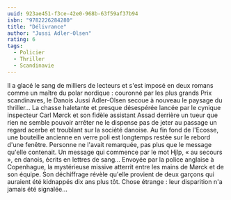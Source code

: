 ```yaml
---
uuid: 923ae451-f3ce-42e0-968b-63f59af37b94
isbn: "9782226284280"
title: "Délivrance"
author: "Jussi Adler-Olsen"
rating: 6
tags:
  - Policier
  - Thriller
  - Scandinavie
---
```


Il a glacé le sang de milliers de lecteurs et s'est imposé en deux romans comme un maître du polar nordique : couronné par les plus grands Prix scandinaves, le Danois Jussi Adler-Olsen secoue à nouveau le paysage du thriller… La chasse haletante et presque désespérée lancée par le cynique inspecteur Carl Mørck et son fidèle assistant Assad derrière un tueur que rien ne semble pouvoir arrêter ne le dispense pas de jeter au passage un regard acerbe et troublant sur la société danoise. Au fin fond de l'Ecosse, une bouteille ancienne en verre poli est longtemps restée sur le rebord d'une fenêtre. Personne ne l'avait remarquée, pas plus que le message qu'elle contenait. Un message qui commence par le mot Hjlp, « au secours », en danois, écrits en lettres de sang… Envoyée par la police anglaise à Copenhague, la mystérieuse missive atterrit entre les mains de Mørck et de son équipe. Son déchiffrage révèle qu'elle provient de deux garçons qui auraient été kidnappés dix ans plus tôt. Chose étrange : leur disparition n'a jamais été signalée…
